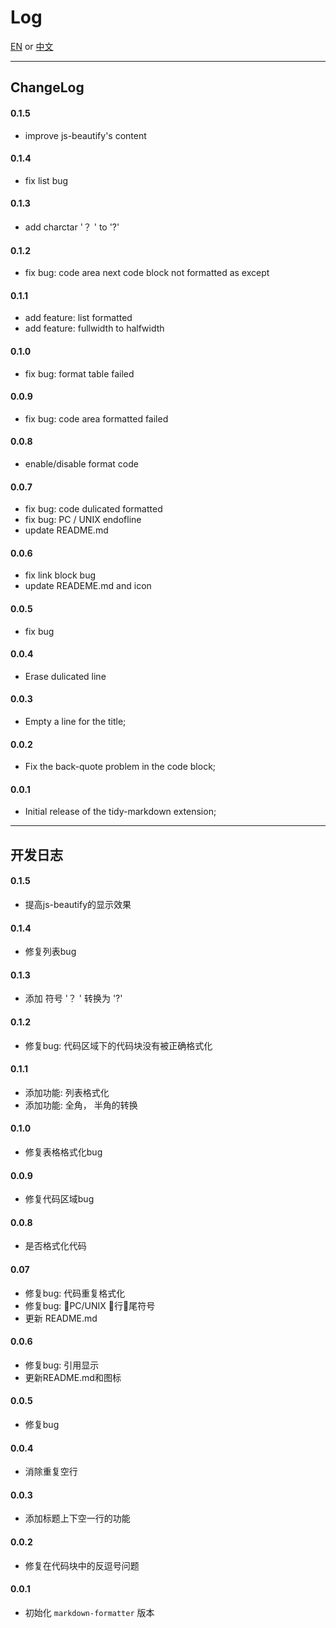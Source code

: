 # Log

[EN](#ChangeLog)  or  [中文](#开发日志)

---

## ChangeLog

#### 0.1.5

- improve js-beautify's content

#### 0.1.4

- fix list bug

#### 0.1.3

- add charctar '？ ' to '?'

#### 0.1.2

- fix bug: code area next code block not formatted as except

#### 0.1.1

- add feature: list formatted
- add feature: fullwidth to halfwidth

#### 0.1.0

- fix bug: format table  failed

#### 0.0.9

- fix bug: code area formatted failed

#### 0.0.8

- enable/disable format code 

#### 0.0.7

- fix bug: code dulicated formatted
- fix bug: PC / UNIX endofline
- update README.md

#### 0.0.6 

- fix link block bug
- update READEME.md and icon

#### 0.0.5

- fix bug 

#### 0.0.4

- Erase dulicated line

#### 0.0.3

- Empty a line for the title; 

#### 0.0.2

- Fix the back-quote problem in the code block; 

#### 0.0.1  

- Initial release of the tidy-markdown extension; 

--- 

## 开发日志

#### 0.1.5

- 提高js-beautify的显示效果

#### 0.1.4

- 修复列表bug

#### 0.1.3

- 添加 符号 '？ ' 转换为 '?'

#### 0.1.2

- 修复bug: 代码区域下的代码块没有被正确格式化

#### 0.1.1

- 添加功能: 列表格式化
- 添加功能: 全角， 半角的转换

#### 0.1.0

- 修复表格格式化bug

#### 0.0.9

- 修复代码区域bug

#### 0.0.8

- 是否格式化代码

#### 0.07

- 修复bug: 代码重复格式化
- 修复bug: PC/UNIX 行尾符号
- 更新 README.md

#### 0.0.6

- 修复bug: 引用显示
- 更新README.md和图标

#### 0.0.5

- 修复bug

#### 0.0.4

- 消除重复空行

#### 0.0.3

- 添加标题上下空一行的功能

#### 0.0.2

- 修复在代码块中的反逗号问题

#### 0.0.1  

- 初始化 `markdown-formatter` 版本

